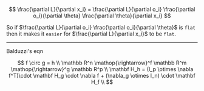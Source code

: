 
$$
\frac{\partial L}{\partial x_i} =
\frac{\partial L}{\partial o_i}
\frac{\partial o_i}{\partial \theta}
\frac{\partial \theta}{\partial x_i}
$$

So if $\frac{\partial L}{\partial o_i} \frac{\partial o_i}{\partial \theta}$ is `flat` then it makes it `easier` for $\frac{\partial L}{\partial x_i}$ to be `flat`.


***
Balduzzi's eqn

$$
f \circ g = h \\
\mathbb R^n \mathop{\rightarrow}^f \mathbb R^m \mathop{\rightarrow}^g \mathbb R^p \\
\mathbf H_h = (I_p \otimes \nabla f^T)\cdot \mathbf H_g \cdot \nabla f + (\nabla_g \otimes I_n) \cdot \mathbf H_f \\
$$
